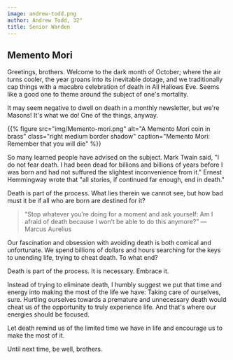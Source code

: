 ```yaml
---
image: andrew-todd.png
author: Andrew Todd, 32°
title: Senior Warden
---
```


## Memento Mori
Greetings, brothers. Welcome to the dark month of October; where the air turns cooler, the year groans into its inevitable dotage, and we traditionally cap things with a macabre celebration of death in All Hallows Eve. Seems like a good one to theme around the subject of one's mortality.

It may seem negative to dwell on death in a monthly newsletter, but we're Masons! It's what we do! One of the things, anyway.

{{% figure src="img/Memento-mori.png" alt="A Memento Mori coin in brass" class="right medium border shadow" caption="Memento Mori: Remember that you will die" %}}

So many learned people have advised on the subject. Mark Twain said, "I do not fear death. I had been dead for billions and billions of years before I was born and had not suffured the slightest inconvenience from it." Ernest Hemmingway wrote that "all stories, if continued far enough, end in death."

Death is part of the process. What lies therein we cannot see, but how bad must it be if all who are born are destined for it? 

> “Stop whatever you’re doing for a moment and ask yourself: Am I afraid of death because I won’t be able to do this anymore?” —Marcus Aurelius

Our fascination and obsession with avoiding death is both comical and unfortunate. We spend billions of dollars and hours searching for the keys to unending life, trying to cheat death. To what end?

Death is part of the process. It is necessary. Embrace it.

Instead of trying to eliminate death, I humbly suggest we put that time and energy into making the most of the life we have: Taking care of ourselves, sure. Hurtling ourselves towards a premature and unnecessary death would cheat us of the opportunity to truly experience life. And that's where our energies should be focused.

Let death remind us of the limited time we have in life and encourage us to make the most of it.

Until next time, be well, brothers.


